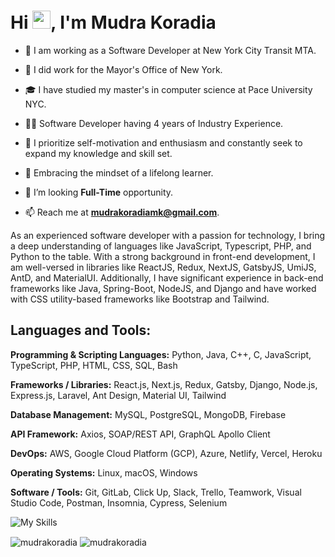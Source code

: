 <h1 align="left">Hi <img src="https://github.com/sciencepal/sciencepal/blob/master/assets/Hi.gif" width="29px">, I'm Mudra Koradia</h1>

- 💼 I am working as a Software Developer at New York City Transit MTA.

- 💼 I did work for the Mayor's Office of New York.

- 🎓 I have studied my master's in computer science at Pace University NYC.
  
- 👨‍💻 Software Developer having 4 years of Industry Experience.
  
- 🌟 I prioritize self-motivation and enthusiasm and constantly seek to expand my knowledge and skill set.
  
- 🌱 Embracing the mindset of a lifelong learner.
  
- 🤝 I’m looking **Full-Time** opportunity.
  
- 📫 Reach me at **mudrakoradiamk@gmail.com**.

As an experienced software developer with a passion for technology, I bring a deep understanding of languages like JavaScript, Typescript, PHP, and Python to the table. With a strong background in front-end development, I am well-versed in libraries like ReactJS, Redux, NextJS, GatsbyJS, UmiJS, AntD, and MaterialUI. Additionally, I have significant experience in back-end frameworks like Java, Spring-Boot, NodeJS, and Django and have worked with CSS utility-based frameworks like Bootstrap and Tailwind.

<h2 align="left">Languages and Tools:</h2>

**Programming & Scripting Languages:** Python, Java, C++, C, JavaScript, TypeScript, PHP, HTML, CSS, SQL, Bash

**Frameworks / Libraries:** React.js, Next.js, Redux, Gatsby, Django, Node.js, Express.js, Laravel, Ant Design, Material UI, Tailwind 

**Database Management:** MySQL, PostgreSQL, MongoDB, Firebase 

**API Framework:** Axios, SOAP/REST API, GraphQL Apollo Client 

**DevOps:** AWS, Google Cloud Platform (GCP), Azure, Netlify, Vercel, Heroku 

**Operating Systems:** Linux, macOS, Windows 

**Software / Tools:** Git, GitLab, Click Up, Slack, Trello, Teamwork, Visual Studio Code, Postman, Insomnia, Cypress, Selenium


<!-- <h2 align="left">Connect with me:</h2> -->

<!--   <p align="left"> -->
<!--   <a href="https://www.linkedin.com/in/mudra523"> -->
<!--     <img align="left" alt="MudraKoradia" width="22px" src="https://raw.githubusercontent.com/peterthehan/peterthehan/master/assets/linkedin.svg" /> -->
<!--   </a> -->
<!--   <a href="https://twitter.com/KoradiaMudra"> -->
<!--     <img align="left" alt="MudraKoradia" width="22px" src="https://raw.githubusercontent.com/peterthehan/peterthehan/master/assets/twitter.svg" /> -->
<!--   </a> -->
<!--   <a href=#"> -->
<!--     <img align="left" alt="MudraKoradia" width="22px" src="https://raw.githubusercontent.com/peterthehan/peterthehan/master/assets/discord.svg" /> -->
<!--   </a> -->
<!--   <a href="https://github.com/mudra523"> -->
<!--     <img align="left" alt="MudraKoradia" width="22px" src="https://raw.githubusercontent.com/peterthehan/peterthehan/master/assets/github.svg" /> -->
<!--   </a> -->
<!--     <img src="https://komarev.com/ghpvc/?username=mudra523&label=Profile%20views&color=0e75b6&style=flat" alt="mudrakoradia" /> -->
<!-- </p> -->

![My Skills](https://skillicons.dev/icons?i=js,ts,git,html,css,sass,styledcomponents,bootstrap,tailwind,materialui,java,spring,express,react,redux,next,gatsby,graphql,php,nodejs,laravel,mysql,mongodb,firebase,python,cpp,codepen,vscode,idea,aws,gcp,vercel,netlify,heroku,linux,bash)


<p align="left"><img align="center" src="https://github-readme-stats.vercel.app/api?username=mudra523&show_icons=true&locale=en&include_all_commits=true&theme=buefy&hide_border=true" alt="mudrakoradia" />
<img align="center" src="https://github-readme-stats.vercel.app/api/top-langs/?username=mudra523&layout=compact&theme=buefy&hide_border=true" alt="mudrakoradia"/></p>
